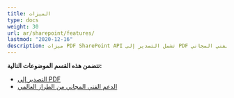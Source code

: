 ```yaml
---
title: الميزات
type: docs
weight: 30
url: ar/sharepoint/features/
lastmod: "2020-12-16"
description: ميزات PDF SharePoint API تشمل التصدير إلى PDF والدعم الفني المجاني.
---
```

**تتضمن هذه القسم الموضوعات التالية:**

- [التصدير إلى PDF](/pdf/sharepoint/export-to-pdf/)
- [الدعم الفني المجاني من الطراز العالمي](/pdf/sharepoint/world-class-free-technical-support/)